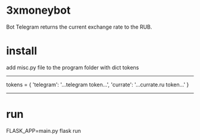 # 3xmoneybot

Bot Telegram returns the current exchange rate to the RUB.

# install
add misc.py file to the program folder with dict tokens
***
tokens = {
    'telegram': '...telegram token...',
    'currate': '...currate.ru token...'
}
***

# run
FLASK_APP=main.py flask run
